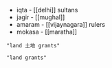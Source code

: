 - iqta - [[delhi]] sultans
- jagir - [[mughal]]
- amaram - [[vijaynagara]] rulers
- mokasa - [[maratha]]
```query
"land 土地 grants"
```

```query
"land grants"
```